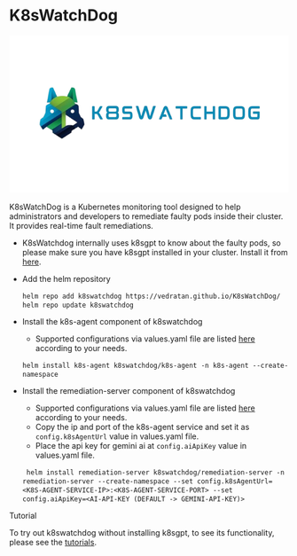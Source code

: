 # K8sWatchDog

<a>![logo](image/k8swatchdog.png)</a>


K8sWatchDog is a Kubernetes monitoring tool designed to help administrators and developers to remediate faulty pods inside their cluster. It provides real-time fault remediations.

- K8sWatchdog internally uses k8sgpt to know about the faulty pods, so please make sure you have k8sgpt installed in your cluster. Install it from [here](https://github.com/k8sgpt-ai/k8sgpt-operator).

- Add the helm repository
  ```console
  helm repo add k8swatchdog https://vedratan.github.io/K8sWatchDog/
  helm repo update k8swatchdog
  ```

- Install the k8s-agent component of k8swatchdog
  - Supported configurations via values.yaml file are listed [here](./charts/k8s-agent/README.md)  according to your needs.
  ```console
  helm install k8s-agent k8swatchdog/k8s-agent -n k8s-agent --create-namespace
  ```
- Install the remediation-server component of k8swatchdog
  - Supported configurations via values.yaml file are listed [here](./charts/remediation-server/README.md)  according to your needs.
  - Copy the ip and port of the k8s-agent service and set it as `config.k8sAgentUrl` value in values.yaml file.
  - Place the api key for gemini ai at `config.aiApiKey` value in values.yaml file.
  ```console
   helm install remediation-server k8swatchdog/remediation-server -n remediation-server --create-namespace --set config.k8sAgentUrl=<K8S-AGENT-SERVICE-IP>:<K8S-AGENT-SERVICE-PORT> --set config.aiApiKey=<AI-API-KEY (DEFAULT -> GEMINI-API-KEY)>
  ```

Tutorial

To try out k8swatchdog without installing k8sgpt, to see its functionality, please see the [tutorials](./tutorial.md).
